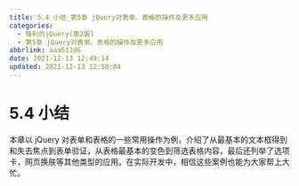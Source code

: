```yaml
---
title: 5.4 小结_第5章 jQuery对表单、表格的操作及更多应用
categories:
  - 锋利的jQuery(第2版)
  - 第5章 jQuery对表单、表格的操作及更多应用
abbrlink: aaa613d6
date: 2021-12-13 12:49:14
updated: 2021-12-13 12:50:04
---
```

# 5.4 小结
本章以 jQuery 对表单和表格的一些常用操作为例，介绍了从最基本的文本框得到和失去焦点到表单验证，从表格最基本的变色到筛选表格内容，最后还列举了选项卡，网页换肤等其他类型的应用。在实际开发中，相信这些案例也能为大家帮上大忙。
